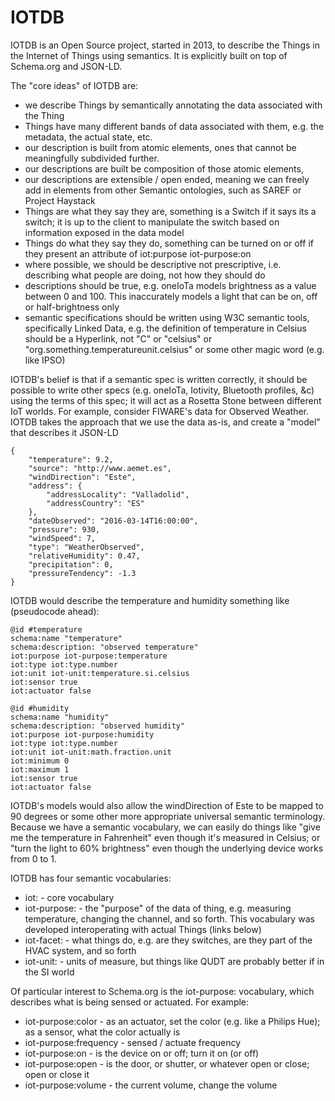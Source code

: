 # IOTDB

IOTDB is an Open Source project, started in 2013, to describe the Things in the Internet of Things using semantics. It is explicitly built on top of Schema.org and JSON-LD.

The "core ideas" of IOTDB are:

* we describe Things by semantically annotating the data associated with the Thing
* Things have many different bands of data associated with them, e.g. the metadata, the actual state, etc.
* our description is built from atomic elements, ones that cannot be meaningfully subdivided further.
* our descriptions are built be composition of those atomic elements,
* our descriptions are extensible / open ended, meaning we can freely add in elements from other Semantic ontologies, such as SAREF or Project Haystack
* Things are what they say they are, something is a Switch if it says its a switch; it is up to the client to manipulate the switch based on information exposed in the data model
* Things do what they say they do, something can be turned on or off if they present an attribute of iot:purpose iot-purpose:on
* where possible, we should be descriptive not prescriptive, i.e. describing what people are doing, not how they should do
* descriptions should be true, e.g. oneIoTa models brightness as a value between 0 and 100. This inaccurately models a light that can be on, off or half-brightness only
* semantic specifications should be written using W3C semantic tools, specifically Linked Data, e.g. the definition of temperature in Celsius should be a Hyperlink, not "C" or "celsius" or "org.something.temperatureunit.celsius" or some other magic word (e.g. like IPSO)

IOTDB&apos;s belief is that if a semantic spec is written correctly, it should be possible to write other specs (e.g. oneIoTa, Iotivity, Bluetooth profiles, &c) using the terms of this spec; it will act as a Rosetta Stone between different IoT worlds.
For example, consider FIWARE&apos;s data for Observed Weather. IOTDB takes the approach that we use the data as-is, and create a "model" that describes it JSON-LD

    {
        "temperature": 9.2,
        "source": "http://www.aemet.es",
        "windDirection": "Este",
        "address": {
            "addressLocality": "Valladolid",
            "addressCountry": "ES"
        },
        "dateObserved": "2016-03-14T16:00:00",
        "pressure": 930,
        "windSpeed": 7,
        "type": "WeatherObserved",
        "relativeHumidity": 0.47,
        "precipitation": 0,
        "pressureTendency": -1.3
    }

IOTDB would describe the temperature and humidity something like (pseudocode ahead):

    @id #temperature
    schema:name "temperature"
    schema:description: "observed temperature"
    iot:purpose iot-purpose:temperature
    iot:type iot:type.number
    iot:unit iot-unit:temperature.si.celsius
    iot:sensor true
    iot:actuator false

    @id #humidity
    schema:name "humidity"
    schema:description: "observed humidity"
    iot:purpose iot-purpose:humidity
    iot:type iot:type.number
    iot:unit iot-unit:math.fraction.unit
    iot:minimum 0
    iot:maximum 1
    iot:sensor true
    iot:actuator false

IOTDB&apos;s models would also allow the windDirection of Este to be mapped to 90 degrees or some other more appropriate universal semantic terminology. Because we have a semantic vocabulary, we can easily do things like "give me the temperature in Fahrenheit" even though it&apos;s measured in Celsius; or "turn the light to 60% brightness" even though the underlying device works from 0 to 1.

IOTDB has four semantic vocabularies:

* iot: - core vocabulary
* iot-purpose: - the "purpose" of the data of thing, e.g. measuring temperature, changing the channel, and so forth. This vocabulary was developed interoperating with actual Things (links below)
* iot-facet: - what things do, e.g. are they switches, are they part of the HVAC system, and so forth
* iot-unit: - units of measure, but things like QUDT are probably better if in the SI world

Of particular interest to Schema.org is the iot-purpose: vocabulary, which describes what is being sensed or actuated. For example:

* iot-purpose:color - as an actuator, set the color (e.g. like a Philips Hue); as a sensor, what the color actually is
* iot-purpose:frequency - sensed / actuate frequency
* iot-purpose:on - is the device on or off; turn it on (or off)
* iot-purpose:open - is the door, or shutter, or whatever open or close; open or close it
* iot-purpose:volume - the current volume, change the volume

